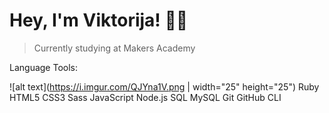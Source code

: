 # Hey, I'm Viktorija! 👋🏼 #

> Currently studying at  Makers Academy

Language Tools:

![alt text](https://i.imgur.com/QJYna1V.png | width="25" height="25")
Ruby
HTML5
CSS3
Sass
JavaScript
Node.js
SQL
MySQL
Git
GitHub
CLI
